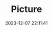 ---
weight: 1
images:
- /images/edited/75.jpeg
title: Picture
date: 2023-12-07 22:11:41
tags: [luminarneo,work,ilce7m3]
---